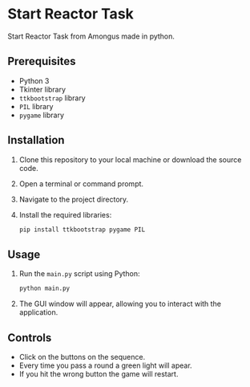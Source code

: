 # Start Reactor Task

Start Reactor Task from Amongus made in python.
## Prerequisites

- Python 3
- Tkinter library
- `ttkbootstrap` library
- `PIL` library
- `pygame` library

## Installation

1. Clone this repository to your local machine or download the source code.
2. Open a terminal or command prompt.
3. Navigate to the project directory.
4. Install the required libraries:

   ```bash
   pip install ttkbootstrap pygame PIL
   ```

## Usage

1. Run the `main.py` script using Python:

   ```bash
   python main.py
   ```

2. The GUI window will appear, allowing you to interact with the application.

## Controls

- Click on the buttons on the sequence.
- Every time you pass a round a green light will apear.
- If you hit the wrong button the game will restart.
